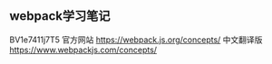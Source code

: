 ## webpack学习笔记
BV1e7411j7T5
官方网站 https://webpack.js.org/concepts/
中文翻译版 https://www.webpackjs.com/concepts/
